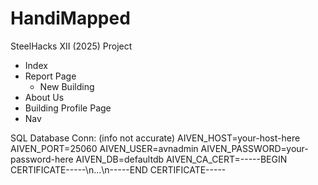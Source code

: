 # HandiMapped
SteelHacks XII (2025) Project
- Index
- Report Page
    - New Building
- About Us
- Building Profile Page
- Nav


SQL Database Conn: (info not accurate)
AIVEN_HOST=your-host-here
AIVEN_PORT=25060
AIVEN_USER=avnadmin
AIVEN_PASSWORD=your-password-here
AIVEN_DB=defaultdb
AIVEN_CA_CERT=-----BEGIN CERTIFICATE-----\n...\n-----END CERTIFICATE-----
